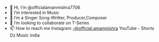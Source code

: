 - 👋 Hi, I’m @officialamanmishra7706
- 👀 I’m interested in Music 
- 🌱 I’m a Singer Song-Writter, Producer,Composer
- 💞️ I’m looking to collaborate on T-Series 
- 📫 How to reach me Instagram -@official.amanmishra
YouTube - Shorts Dz Music India 
